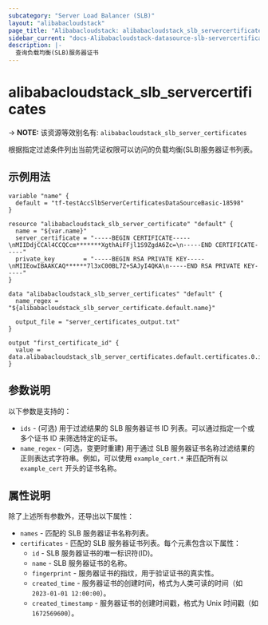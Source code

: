 ```yaml
---
subcategory: "Server Load Balancer (SLB)"
layout: "alibabacloudstack"
page_title: "Alibabacloudstack: alibabacloudstack_slb_servercertificates"
sidebar_current: "docs-Alibabacloudstack-datasource-slb-servercertificates"
description: |- 
  查询负载均衡(SLB)服务器证书
---
```


# alibabacloudstack_slb_servercertificates
-> **NOTE:** 该资源等效别名有: `alibabacloudstack_slb_server_certificates`

根据指定过滤条件列出当前凭证权限可以访问的负载均衡(SLB)服务器证书列表。

## 示例用法

```hcl
variable "name" {
  default = "tf-testAccSlbServerCertificatesDataSourceBasic-18598"
}

resource "alibabacloudstack_slb_server_certificate" "default" {
  name = "${var.name}"
  server_certificate = "-----BEGIN CERTIFICATE-----\nMIIDdjCCAl4CCQCcm*******XgthAiFFjl1S9ZgdA6Zc=\n-----END CERTIFICATE-----"
  private_key        = "-----BEGIN RSA PRIVATE KEY-----\nMIIEowIBAAKCAQ******7l3xC00BL7Z+SAJyI4QKA\n-----END RSA PRIVATE KEY-----"
}

data "alibabacloudstack_slb_server_certificates" "default" {
  name_regex = "${alibabacloudstack_slb_server_certificate.default.name}"

  output_file = "server_certificates_output.txt"
}

output "first_certificate_id" {
  value = data.alibabacloudstack_slb_server_certificates.default.certificates.0.id
}
```

## 参数说明

以下参数是支持的：

* `ids` - (可选) 用于过滤结果的 SLB 服务器证书 ID 列表。可以通过指定一个或多个证书 ID 来筛选特定的证书。
* `name_regex` - (可选，变更时重建) 用于通过 SLB 服务器证书名称过滤结果的正则表达式字符串。例如，可以使用 `example_cert.*` 来匹配所有以 `example_cert` 开头的证书名称。

## 属性说明

除了上述所有参数外，还导出以下属性：

* `names` - 匹配的 SLB 服务器证书名称列表。
* `certificates` - 匹配的 SLB 服务器证书列表。每个元素包含以下属性：
  * `id` - SLB 服务器证书的唯一标识符(ID)。
  * `name` - SLB 服务器证书的名称。
  * `fingerprint` - 服务器证书的指纹，用于验证证书的真实性。
  * `created_time` - 服务器证书的创建时间，格式为人类可读的时间（如 `2023-01-01 12:00:00`）。
  * `created_timestamp` - 服务器证书的创建时间戳，格式为 Unix 时间戳（如 `1672569600`）。